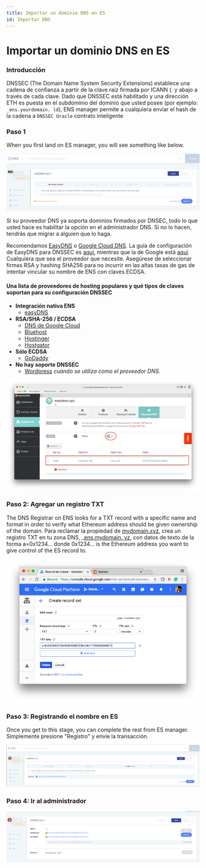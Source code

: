 ```yaml
---
title: Importar un dominio DNS en ES
id: Importar DNS
---
```


# Importar un dominio DNS en ES

### Introducción

DNSSEC (The Domain Name System Security Extensions) establece una cadena de confianza a partir de la clave raíz firmada por ICANN (. y abajo a través de cada clave. Dado que DNSSEC está habilitado y una dirección ETH es puesta en el subdominio del dominio que usted posee (por ejemplo: `_ens.yourdomain. ld`), ENS manager permite a cualquiera enviar el hash de la cadena a `DNSSEC Oracle` contrato inteligente

### Paso 1

When you first land on ES manager, you will see something like below.

![Abriendo la aplicación de administrador.](./img/dns-1.png "Abriendo la aplicación de administrador.")


Si su proveedor DNS ya soporta dominios firmados por DNSEC, todo lo que usted hace es habilitar la opción en el administrador DNS. Si no lo hacen, tendrás que migrar a alguien que lo haga.

Recomendamos [EasyDNS](https://www.easydns.com) o [Google Cloud DNS](https://cloudplatform.googleblog.com/2017/11/DNSSEC-now-available-in-Cloud-DNS.html). La guía de configuración de EasyDNS para DNSSEC es [aquí](https://fusion.easydns.com/Knowledgebase/Article/View/18/7/dnssec), mientras que la de Google está [aquí](https://cloud.google.com/dns/dnssec-config). Cualquiera que sea el proveedor que necesite. Asegúrese de seleccionar firmas RSA y hashing SHA256 para no incurrir en las altas tasas de gas de intentar vincular su nombre de ENS con claves ECDSA.

#### Una lista de proveedores de hosting populares y qué tipos de claves soportan para su configuración DNSSEC

* **Integración nativa ENS**
  * [easyDNS](https://easydns.com/)
* **RSA/SHA-256 / ECDSA**
  * [DNS de Google Cloud](https://cloud.google.com/dns)
  * [Bluehost](https://www.bluehost.com/)
  * [Hostinger](https://hostinger.com)
  * [Hostgator](https://hostgator.com)
* **Sólo ECDSA**
  * [GoDaddy](https://www.godaddy.com)
* **No hay soporte DNSSEC**
  * [Wordpress](https://www.wordpress.com) _cuando se utiliza como el proveedor DNS._

![Habilitar DNSSEC](./img/dns-2.png "Habilitando DNSSEC en su host de dominio.")

### Paso 2: Agregar un registro TXT

The DNS Registrar on ENS looks for a TXT record with a specific name and format in order to verify what Ethereum address should be given ownership of the domain. Para reclamar la propiedad de [mydomain.xyz](https://mydomain.xyz), crea un registro TXT en tu zona DNS, \_[ens.mydomain. yz](https://ens.mydomain.xyz), con datos de texto de la forma a=0x1234... donde 0x1234... is the Ethereum address you want to give control of the ES record to.

![Creando un registro TXT](./img/dns-3.png "Creando un registro TXT.")

### Paso 3: Registrando el nombre en ES

Once you get to this stage, you can complete the rest from ES manager. Simplemente presione "Registro" y envíe la transacción.

![Registrar el nombre DNS en la aplicación de administrador](./img/dns-4.png "Registrando tu nombre DNS en la aplicación de administrador.")

### Paso 4: Ir al administrador

![Confirmando la configuración.](./img/dns-5.png "Después de registrarse, usted puede actualizar los registros de nombre de ENS.")
